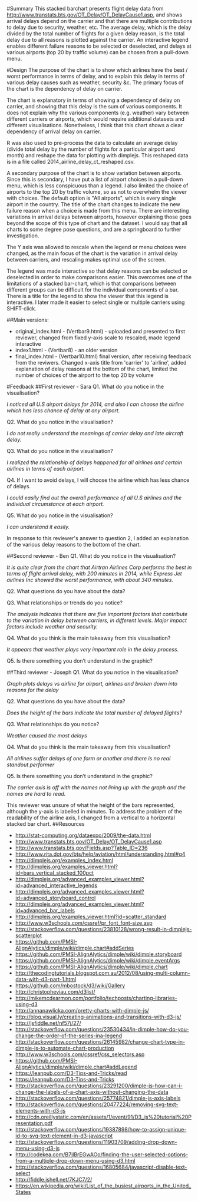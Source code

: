 #Summary
This stacked barchart presents flight delay data from http://www.transtats.bts.gov/OT_Delay/OT_DelayCause1.asp, and shows arrival delays depend on the carrier and that there are multiple contributions to delay due to security, weather, etc. The average delay, which is the delay divided by the total number of flights for a given delay reason, is the total delay due to all reasons is plotted against the carrier. An interactive legend enables different failure reasons to be selected or deselected, and delays at various airports (top 20 by traffic volume) can be chosen from a pull-down menu.

#Design
The purpose of the chart is to show which airlines have the best / worst performance in terms of delay, and to explain this delay in terms of various delay causes such as weather, security &c. The primary focus of the chart is the dependency of delay on carrier.

The chart is explanatory in terms of showing a dependency of delay on carrier, and showing that this delay is the sum of various components. It does not explain why the various components (e.g. weather) vary between different carriers or airports, which would require additional datasets and different visualisations. Nonetheless, I think that this chart shows a clear dependency of arrival delay on carrier.

R was also used to pre-process the data to calculate an average delay (divide total delay by the number of flights for a particular airport and month) and reshape the data for plotting with dimplejs. This reshaped data is in a file called 2014_airline_delay_ct_reshaped.csv.

A secondary purpose of the chart is to show variation between airports. Since this is secondary, I have put a list of airport choices in a pull-down menu, which is less conspicuous than a legend. I also limited the choice of airports to the top 20 by traffic volume, so as not to overwhelm the viewer with choices. The default option is "All airports", which is every single airport in the country. The title of the chart changes to indicate the new failure reason when a choice is made from this menu. There are interesting variations in arrival delays between airports, however explaining those goes beyond the scope of this type of chart and the dataset. I would say that all charts to some degree pose questions, and are a springboard to further investigation.

The Y axis was allowed to rescale when the legend or menu choices were changed, as the main focus of the chart is the variation in arrival delay between carriers, and rescaling makes optimal use of the screen.

The legend was made interactive so that delay reasons can be selected or deselected in order to make comparisons easier. This overcomes one of the limitations of a stacked bar-chart, which is that comparisons between different groups can be difficult for the individual components of a bar. There is a title for the legend to show the viewer that this legend is interactive. I later made it easier to select single or multiple carriers using SHIFT-click.


##Main versions:
* original_index.html - (Vertbar9.html) - uploaded and presented to first reviewer, changed from fixed y-axis scale to rescaled, made legend interactive
* index1.html - (Vertbar8) - an older version
* final_index.html - (Vertbar10.html) final version, after receiving feedback from the reviwers. Changed x-axis title from 'carrier' to 'airline', added explanation of delay reasons at the bottom of the chart, limited the number of choices of the airport to the top 20 by volume

#Feedback
##First reviewer - Sara
Q1. What do you notice in the visualisation?

*I noticed all U.S airport delays for 2014, and also I can choose the airline which has less chance of delay at any airport.*

Q2. What do you notice in the visualisation?

*I do not really understand the meanings of carrier delay and late aircraft delay.*

Q3. What do you notice in the visualisation?

*I realized the relationship of delays happened for all airlines and certain airlines in terms of each airport.*

Q4. If I want to avoid delays, I will choose the airline which has less chance of delays.

*I could easily find out the overall performance of all U.S airlines and the individual circumstance at each airport.*

Q5. What do you notice in the visualisation?

*I can understand it easily.*

In response to this reviewer's answer to question 2, I added an explanation of the various delay reasons to the bottom of the chart.

##Second reviewer - Ben
Q1. What do you notice in the visualisation?

*It is quite clear from the chart that Airtran Airlines Corp performs the best in terms of flight arrival delay, with 200 minutes in 2014, while Express Jet airlines Inc showed the worst performance, with about 340 minutes.*

Q2. What questions do you have about the data?

Q3. What relationships or trends do you notice?

*The analysis indicates that there are five important factors that contribute to the variation in delay between carriers, in different levels. Major impact factors include weather and security.*

Q4. What do you think is the main takeaway from this visualisation?

*It appears that weather plays very important role in the delay process.*

Q5. Is there something you don’t understand in the graphic?


##Third reviewer - Joseph
Q1. What do you notice in the visualisation?

*Graph plots delays vs airline for airport, airlines and broken down into reasons for the delay*

Q2. What questions do you have about the data?

*Does the height of the bars indicate the total number of delayed flights?*

Q3. What relationships do you notice?

*Weather caused the most delays*

Q4. What do you think is the main takeaway from this visualisation?

*All airlines suffer delays of one form or another and there is no real standout performer*

Q5. Is there something you don’t understand in the graphic?

*The carrier axis is off with the names not lining up with the graph and the names are hard to read.*

This reviewer was unsure of what the height of the bars represented, although the y-axis is labelled in minutes. To address the problem of the readability of the airline axis, I changed from a vertical to a horizontal stacked bar chart.
##Resources
  * http://stat-computing.org/dataexpo/2009/the-data.html
  * http://www.transtats.bts.gov/OT_Delay/OT_DelayCause1.asp
  * http://www.transtats.bts.gov/Fields.asp?Table_ID=236
  * http://www.rita.dot.gov/bts/help/aviation/html/understanding.html#q4
  * http://dimplejs.org/examples_index.html
  * http://dimplejs.org/examples_viewer.html?id=bars_vertical_stacked_100pct
  * http://dimplejs.org/advanced_examples_viewer.html?id=advanced_interactive_legends
  * http://dimplejs.org/advanced_examples_viewer.html?id=advanced_storyboard_control
  * http://dimplejs.org/advanced_examples_viewer.html?id=advanced_bar_labels
  * http://dimplejs.org/examples_viewer.html?id=scatter_standard
  * http://www.w3schools.com/cssref/pr_font_font-size.asp
  * http://stackoverflow.com/questions/23810128/wrong-result-in-dimplejs-scatterplot
  * https://github.com/PMSI-AlignAlytics/dimple/wiki/dimple.chart#addSeries
  * https://github.com/PMSI-AlignAlytics/dimple/wiki/dimple.storyboard
  * https://github.com/PMSI-AlignAlytics/dimple/wiki/dimple.eventArgs
  * https://github.com/PMSI-AlignAlytics/dimple/wiki/dimple.chart
  * http://thecodingtutorials.blogspot.com.au/2012/08/using-multi-column-data-with-d3-part-1.html
  * https://github.com/mbostock/d3/wiki/Gallery
  * http://christopheviau.com/d3list/
  * http://mikemcdearmon.com/portfolio/techposts/charting-libraries-using-d3
  * http://annapawlicka.com/pretty-charts-with-dimple-js/
  * http://blog.visual.ly/creating-animations-and-transitions-with-d3-js/
  * http://jsfiddle.net/nf57j/27/
  * http://stackoverflow.com/questions/23530434/in-dimple-how-do-you-change-the-order-of-the-series-ina-legend
  * http://stackoverflow.com/questions/26145982/change-chart-type-in-dimple-js-to-automate-chart-production
  * http://www.w3schools.com/cssref/css_selectors.asp
  * https://github.com/PMSI-AlignAlytics/dimple/wiki/dimple.chart#addLegend
  * https://leanpub.com/D3-Tips-and-Tricks/read
  * https://leanpub.com/D3-Tips-and-Tricks
  * http://stackoverflow.com/questions/23291200/dimple-js-how-can-i-change-the-labels-of-a-chart-axis-without-changing-the-data
  * http://stackoverflow.com/questions/25774821/dimple-js-axis-labels
  * http://stackoverflow.com/questions/20477224/removing-svg-text-elements-with-d3-js
  * http://cdn.oreillystatic.com/en/assets/1/event/91/D3_js%20tutorial%20Presentation.pdf
  * http://stackoverflow.com/questions/19387898/how-to-assign-unique-id-to-svg-text-element-in-d3-javascript
  * http://stackoverflow.com/questions/11903709/adding-drop-down-menu-using-d3-js
  * http://codekea.com/B7jlBrEGwAOo/finding-the-user-selected-options-from-a-multiple-drop-down-menu-using-d3.html
  * http://stackoverflow.com/questions/16805684/javascript-disable-text-select
  * http://fiddle.jshell.net/7KJC7/2/
  * https://en.wikipedia.org/wiki/List_of_the_busiest_airports_in_the_United_States
